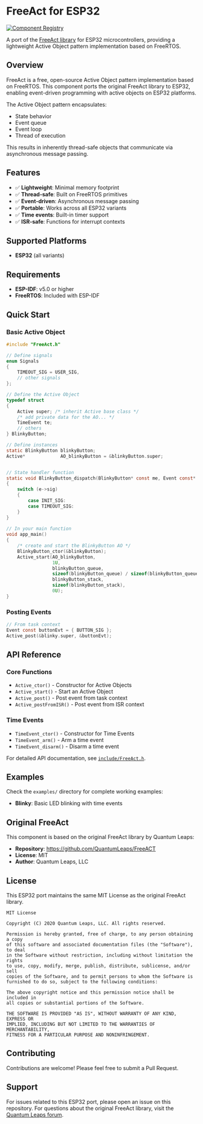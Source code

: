 # FreeAct for ESP32

[![Component Registry](https://components.espressif.com/components/ozanoner/freeact-esp32/badge.svg?version=latest)](https://components.espressif.com/components/ozanoner/freeact-esp32)

A port of the [FreeAct library](https://github.com/QuantumLeaps/FreeACT) for ESP32 microcontrollers, providing a lightweight Active Object pattern implementation based on FreeRTOS.

## Overview

FreeAct is a free, open-source Active Object pattern implementation based on FreeRTOS. This component ports the original FreeAct library to ESP32, enabling event-driven programming with active objects on ESP32 platforms.

The Active Object pattern encapsulates:
- State behavior
- Event queue  
- Event loop
- Thread of execution

This results in inherently thread-safe objects that communicate via asynchronous message passing.

## Features

- ✅ **Lightweight**: Minimal memory footprint
- ✅ **Thread-safe**: Built on FreeRTOS primitives
- ✅ **Event-driven**: Asynchronous message passing
- ✅ **Portable**: Works across all ESP32 variants
- ✅ **Time events**: Built-in timer support
- ✅ **ISR-safe**: Functions for interrupt contexts

## Supported Platforms

- **ESP32** (all variants)

## Requirements

- **ESP-IDF**: v5.0 or higher
- **FreeRTOS**: Included with ESP-IDF


## Quick Start

### Basic Active Object

```c
#include "FreeAct.h"

// Define signals
enum Signals
{
    TIMEOUT_SIG = USER_SIG,
    // other signals
};

// Define the Active Object
typedef struct
{
    Active super; /* inherit Active base class */
    /* add private data for the AO... */
    TimeEvent te;
    // others
} BlinkyButton;

// Define instances
static BlinkyButton blinkyButton;
Active*             AO_blinkyButton = &blinkyButton.super;


// State handler function
static void BlinkyButton_dispatch(BlinkyButton* const me, Event const* const e)
{
    switch (e->sig)
    {
        case INIT_SIG:
        case TIMEOUT_SIG:
    }
}
    
// In your main function
void app_main()
{
    /* create and start the BlinkyButton AO */
    BlinkyButton_ctor(&blinkyButton);
    Active_start(AO_blinkyButton,                                             ///< Active object to start
                 1U,                                                          ///< Task priority (1-based)
                 blinkyButton_queue,                                          ///< event queue storage
                 sizeof(blinkyButton_queue) / sizeof(blinkyButton_queue[0]),  ///< queue length
                 blinkyButton_stack,                                          ///< stack storage
                 sizeof(blinkyButton_stack),                                  ///< stack size in bytes
                 0U);
}

```

### Posting Events

```c
// From task context
Event const buttonEvt = { BUTTON_SIG };
Active_post(&blinky.super, &buttonEvt);
```

## API Reference

### Core Functions

- `Active_ctor()` - Constructor for Active Objects
- `Active_start()` - Start an Active Object
- `Active_post()` - Post event from task context
- `Active_postFromISR()` - Post event from ISR context

### Time Events

- `TimeEvent_ctor()` - Constructor for Time Events  
- `TimeEvent_arm()` - Arm a time event
- `TimeEvent_disarm()` - Disarm a time event

For detailed API documentation, see [`include/FreeAct.h`](include/FreeAct.h).

## Examples

Check the `examples/` directory for complete working examples:

- **Blinky**: Basic LED blinking with time events

## Original FreeAct

This component is based on the original FreeAct library by Quantum Leaps:
- **Repository**: https://github.com/QuantumLeaps/FreeACT
- **License**: MIT
- **Author**: Quantum Leaps, LLC

## License

This ESP32 port maintains the same MIT License as the original FreeAct library.

```
MIT License

Copyright (C) 2020 Quantum Leaps, LLC. All rights reserved.

Permission is hereby granted, free of charge, to any person obtaining a copy
of this software and associated documentation files (the "Software"), to deal
in the Software without restriction, including without limitation the rights
to use, copy, modify, merge, publish, distribute, sublicense, and/or sell
copies of the Software, and to permit persons to whom the Software is
furnished to do so, subject to the following conditions:

The above copyright notice and this permission notice shall be included in
all copies or substantial portions of the Software.

THE SOFTWARE IS PROVIDED "AS IS", WITHOUT WARRANTY OF ANY KIND, EXPRESS OR
IMPLIED, INCLUDING BUT NOT LIMITED TO THE WARRANTIES OF MERCHANTABILITY,
FITNESS FOR A PARTICULAR PURPOSE AND NONINFRINGEMENT.
```

## Contributing

Contributions are welcome! Please feel free to submit a Pull Request.

## Support

For issues related to this ESP32 port, please open an issue on this repository.
For questions about the original FreeAct library, visit the [Quantum Leaps forum](https://sourceforge.net/p/qpc/discussion/668726).
